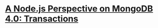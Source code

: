 # [A Node.js Perspective on MongoDB 4.0: Transactions](http://thecodebarbarian.com/a-node-js-perspective-on-mongodb-4-transactions.html)
